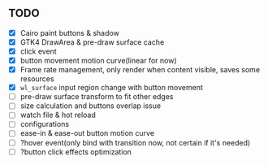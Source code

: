 ## TODO

- [x] Cairo paint buttons & shadow
- [x] GTK4 DrawArea & pre-draw surface cache
- [x] click event
- [x] button movement motion curve(linear for now)
- [x] Frame rate management, only render when content visible, saves some resources
- [x] `wl_surface` input region change with button movement
- [ ] pre-draw surface transform to fit other edges
- [ ] size calculation and buttons overlap issue
- [ ] watch file & hot reload
- [ ] configurations
- [ ] ease-in & ease-out button motion curve
- [ ] ?hover event(only bind with transition now, not certain if it's needed)
- [ ] ?button click effects optimization

